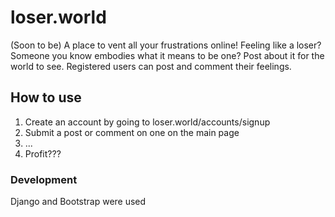 # loser.world
(Soon to be) A place to vent all your frustrations online! Feeling like a loser? Someone you know embodies what it means to be one? Post about it for the world to see. Registered users can post and comment their feelings.


 
## How to use
1. Create an account by going to loser.world/accounts/signup
2. Submit a post or comment on one on the main page
3. ...
4. Profit???

### Development

Django and Bootstrap were used

